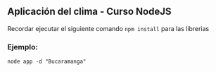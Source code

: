 ## Aplicación del clima - Curso NodeJS
Recordar ejecutar el siguiente comando ``` npm install ``` para las librerias


### Ejemplo: 
```
node app -d "Bucaramanga"
```